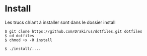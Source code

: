# Install

Les trucs chiant à installer sont dans le dossier install

```
$ git clone https://github.com/Drakirus/dotfiles.git dotfiles
$ cd dotfiles
$ chmod +x -R install

$ ./install/....
```

